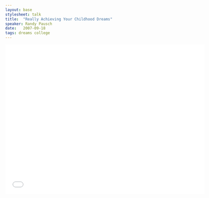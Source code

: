 ```yaml
---
layout: base
stylesheet: talk
title:  "Really Achieving Your Childhood Dreams"
speaker: Randy Pausch
date:   2007-09-18
tags: dreams college
---
```


<div id="talk-container">
	<iframe width="640" height="480" src="//www.youtube.com/embed/ji5_MqicxSo" frameborder="0" allowfullscreen></iframe>
</div>